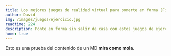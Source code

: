 ```yaml
---
title: Los mejores juegos de realidad virtual para ponerte en forma (Fitness VR)
author: David
img: /images/juegos/ejercicio.jpg
readtime: 224
description: Ponte en forma sin salir de casa con estos juegos de ejercicio para Meta Quest 3.
home: true
---
```

Esto es una prueba del contenido de un MD **mira como mola**.